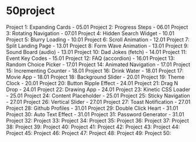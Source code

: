 # 50project

Project 1: Expanding Cards - 05.01
Project 2: Progress Steps - 06.01
Project 3: Rotating Navigation - 07.01
Project 4: Hidden Search Widget - 10.01
Project 5: Blurry Loading - 10.01
Project 6: Scroll Animation - 12.01
Project 7: Split Landing Page - 13.01
Project 8: Form Wave Animation - 13.01
Project 9: Sound Board (audio) - 13.01
Project 10: Dad Jokes (fetch) - 14.01
Project 11: Event Key Codes - 15.01
Project 12: FAQ (accordion) - 16.01
Project 13: Random Choice Picker - 17.01
Project 14: Animated Navigation - 17.01
Project 15: Incrementing Counter - 18.01
Project 16: Drink Water - 18.01
Project 17: Movie App - 18.01
Project 18: Background Slider - 20.01
Project 19: Theme Clock - 20.01
Project 20: Button Ripple Effect - 24.01
Project 21: Drag N Drop - 24.01
Project 22: Drawing App - 24.01
Project 23: Kinetic CSS Loader - 25.01
Project 24: Content Placeholder - 25.01
Project 25: Sticky Navigation - 27.01
Project 26: Vertical Slider - 27.01
Project 27: Toast Notification - 27.01
Project 28: Github Profiles - 31.01
Project 29: Double Click Heart - 31.01
Project 30: Auto Text Effect - 31.01
Project 31: Password Generator - 31.01
Project 32:
Project 33:
Project 34:
Project 35:
Project 36:
Project 37:
Project 38:
Project 39:
Project 40:
Project 41:
Project 42:
Project 43:
Project 44:
Project 45:
Project 46:
Project 47:
Project 48:
Project 49:
Project 50:
